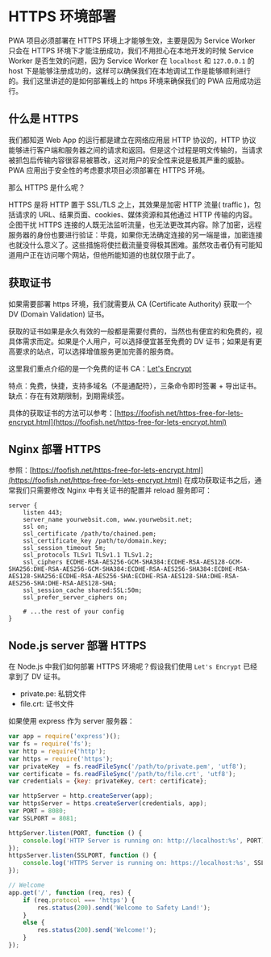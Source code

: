# HTTPS 环境部署

PWA 项目必须部署在 HTTPS 环境上才能够生效，主要是因为 Service Worker 只会在 HTTPS 环境下才能注册成功，我们不用担心在本地开发的时候 Service Worker 是否生效的问题，因为 Service Worker 在 `localhost` 和 `127.0.0.1` 的 host 下是能够注册成功的，这样可以确保我们在本地调试工作是能够顺利进行的。我们这里讲述的是如何部署线上的 https 环境来确保我们的 PWA 应用成功运行。

## 什么是 HTTPS

我们都知道 Web App 的运行都是建立在网络应用层 HTTP 协议的，HTTP 协议能够进行客户端和服务器之间的请求和返回。但是这个过程是明文传输的，当请求被抓包后传输内容很容易被篡改，这对用户的安全性来说是极其严重的威胁。PWA 应用出于安全性的考虑要求项目必须部署在 HTTPS 环境。

那么 HTTPS 是什么呢？

HTTPS 是将 HTTP 置于 SSL/TLS 之上，其效果是加密 HTTP 流量( traffic )，包括请求的 URL、结果页面、cookies、媒体资源和其他通过 HTTP 传输的内容。企图干扰 HTTPS 连接的人既无法监听流量，也无法更改其内容。除了加密，远程服务器的身份也要进行验证：毕竟，如果你无法确定连接的另一端是谁，加密连接也就没什么意义了。这些措施将使拦截流量变得极其困难。虽然攻击者仍有可能知道用户正在访问哪个网站，但他所能知道的也就仅限于此了。

## 获取证书

如果需要部署 https 环境，我们就需要从 CA (Certificate Authority) 获取一个 DV (Domain Validation) 证书。

获取的证书如果是永久有效的一般都是需要付费的，当然也有便宜的和免费的，视具体需求而定。如果是个人用户，可以选择便宜甚至免费的 DV 证书；如果是有更高要求的站点，可以选择增值服务更加完善的服务商。

这里我们重点介绍的是一个免费的证书 CA：[Let's Encrypt](https://letsencrypt.org/)

特点：免费，快捷，支持多域名（不是通配符），三条命令即时签署 + 导出证书。
缺点：存在有效期限制，到期需续签。

具体的获取证书的方法可以参考：[https://foofish.net/https-free-for-lets-encrypt.html](https://foofish.net/https-free-for-lets-encrypt.html)

## Nginx 部署 HTTPS

参照：[https://foofish.net/https-free-for-lets-encrypt.html](https://foofish.net/https-free-for-lets-encrypt.html)
在成功获取证书之后，通常我们只需要修改 Nginx 中有关证书的配置并 reload 服务即可：

```nginx
server {
    listen 443;
    server_name yourwebsit.com, www.yourwebsit.net;
    ssl on;
    ssl_certificate /path/to/chained.pem;
    ssl_certificate_key /path/to/domain.key;
    ssl_session_timeout 5m;
    ssl_protocols TLSv1 TLSv1.1 TLSv1.2;
    ssl_ciphers ECDHE-RSA-AES256-GCM-SHA384:ECDHE-RSA-AES128-GCM-SHA256:DHE-RSA-AES256-GCM-SHA384:ECDHE-RSA-AES256-SHA384:ECDHE-RSA-AES128-SHA256:ECDHE-RSA-AES256-SHA:ECDHE-RSA-AES128-SHA:DHE-RSA-AES256-SHA:DHE-RSA-AES128-SHA;
    ssl_session_cache shared:SSL:50m;
    ssl_prefer_server_ciphers on;

    # ...the rest of your config
}
```

## Node.js server 部署 HTTPS

在 Node.js 中我们如何部署 HTTPS 环境呢？假设我们使用 `Let's Encrypt` 已经拿到了 DV 证书。

* private.pe: 私钥文件
* file.crt: 证书文件

如果使用 express 作为 server 服务器：

```js
var app = require('express')();
var fs = require('fs');
var http = require('http');
var https = require('https');
var privateKey  = fs.readFileSync('/path/to/private.pem', 'utf8');
var certificate = fs.readFileSync('/path/to/file.crt', 'utf8');
var credentials = {key: privateKey, cert: certificate};

var httpServer = http.createServer(app);
var httpsServer = https.createServer(credentials, app);
var PORT = 8080;
var SSLPORT = 8081;

httpServer.listen(PORT, function () {
    console.log('HTTP Server is running on: http://localhost:%s', PORT);
});
httpsServer.listen(SSLPORT, function () {
    console.log('HTTPS Server is running on: https://localhost:%s', SSLPORT);
});

// Welcome
app.get('/', function (req, res) {
    if (req.protocol === 'https') {
        res.status(200).send('Welcome to Safety Land!');
    }
    else {
        res.status(200).send('Welcome!');
    }
});
```